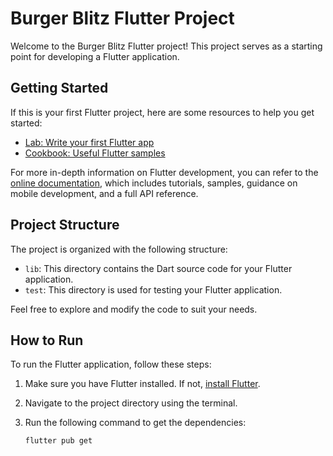 # Burger Blitz Flutter Project

Welcome to the Burger Blitz Flutter project! This project serves as a starting point for developing a Flutter application.

## Getting Started

If this is your first Flutter project, here are some resources to help you get started:

- [Lab: Write your first Flutter app](https://docs.flutter.dev/get-started/codelab)
- [Cookbook: Useful Flutter samples](https://docs.flutter.dev/cookbook)

For more in-depth information on Flutter development, you can refer to the [online documentation](https://docs.flutter.dev/), which includes tutorials, samples, guidance on mobile development, and a full API reference.

## Project Structure

The project is organized with the following structure:

- `lib`: This directory contains the Dart source code for your Flutter application.
- `test`: This directory is used for testing your Flutter application.

Feel free to explore and modify the code to suit your needs.

## How to Run

To run the Flutter application, follow these steps:

1. Make sure you have Flutter installed. If not, [install Flutter](https://flutter.dev/docs/get-started/install).

2. Navigate to the project directory using the terminal.

3. Run the following command to get the dependencies:

   ```bash
   flutter pub get
